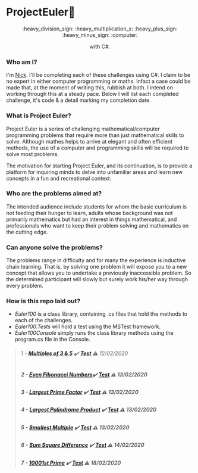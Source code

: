 

# ProjectEuler:100: 
<p align="center"> :heavy_division_sign: :heavy_multiplication_x: :heavy_plus_sign: :heavy_minus_sign: :computer:  
  
<p align="center"> with C#.

### Who am I? 

I'm [Nick](https://www.twitter.com/@cleanCodeNick). I'll be completing each of these challenges using C#. I claim to be no expert in either computer programming or maths. Infact a case could be made that, at the moment of writing this, rubbish at both. I intend on working through this at a steady pace. Below I will list each completed challenge, it's code & a detail marking my completion date. 

### What is Project Euler?  

Project Euler is a series of challenging mathematical/computer programming problems that require more than just mathematical skills to solve. Although mathes helps to arrive at elegant and often efficient methods, the use of a computer and programming skills will be required to solve most problems.  

The motivation for starting Project Euler, and its continuation, is to provide a platform for inquiring minds to delve into unfamiliar areas and learn new concepts in a fun and recreational context.  

### Who are the problems aimed at?  

The intended audience include students for whom the basic curriculum is not feeding their hunger to learn, adults whose background was not primarily mathematics but had an interest in things mathematical, and professionals who want to keep their problem solving and mathematics on the cutting edge.

### Can anyone solve the problems?  

The problems range in difficulty and for many the experience is inductive chain learning. That is, by solving one problem it will expose you to a new concept that allows you to undertake a previously inaccessible problem. So the determined participant will slowly but surely work his/her way through every problem.  

### How is this repo laid out?  
* *Euler100* is a class library, containing .cs files that hold the methods to each of the challenges.      
* *Euler100.Tests* will hold a test using the MSTest framework.  
* *Euler100Console* simply runs the class library methods using the program.cs file in the Console.   

>###### 1 - [_**Multiples of 3 & 5**_](https://github.com/NickBurness/ProjectEuler100/blob/master/Euler100/MultiplesOf3And5.cs) :heavy_check_mark: [_**Test**_](https://github.com/NickBurness/ProjectEuler100/blob/master/Euler100.Tests/MultiplesOf3And5Test.cs) :warning: 12/02/2020
>##### 2 - [_**Even Fibonacci Numbers**_](https://github.com/NickBurness/ProjectEuler100/blob/master/Euler100/EvenFibonacciNumbers.cs):heavy_check_mark: [_**Test**_](https://github.com/NickBurness/ProjectEuler100/blob/master/Euler100.Tests/EvenFibonacciNumbersTest.cs) :warning: 13/02/2020
>##### 3 - [_**Largest Prime Factor**_](https://github.com/NickBurness/ProjectEuler100/blob/master/Euler100/LargestPrimeFactor.cs) :heavy_check_mark: [_**Test**_](https://github.com/NickBurness/ProjectEuler100/blob/master/Euler100.Tests/LargestPrimeFactorTest.cs)  :warning: 13/02/2020
>##### 4 - [_**Largest Palindrome Product**_](https://github.com/NickBurness/ProjectEuler100/blob/master/Euler100/LargestPalindromeProduct.cs) :heavy_check_mark: [_**Test**_](https://github.com/NickBurness/ProjectEuler100/blob/master/Euler100.Tests/LargestPalindromeProductTest.cs) :warning: 13/02/2020
>##### 5 - [_**Smallest Multiple**_](https://github.com/NickBurness/ProjectEuler100/blob/master/Euler100/SmallestMultiple.cs) :heavy_check_mark: [_**Test**_](https://github.com/NickBurness/ProjectEuler100/blob/master/Euler100.Tests/SmallestMultipleTest.cs) :warning: 13/02/2020
>##### 6 - [_**Sum Square Difference**_](https://github.com/NickBurness/ProjectEuler100/blob/master/Euler100/SumSquareDifference.cs) :heavy_check_mark: [_**Test**_](https://github.com/NickBurness/ProjectEuler100/blob/master/Euler100.Tests/SumSquareDifferenceTest.cs) :warning: 14/02/2020
>##### 7 - [_**10001st Prime**_](https://github.com/NickBurness/ProjectEuler100/blob/master/Euler100/Prime10001.cs) :heavy_check_mark: [_**Test**_](https://github.com/NickBurness/ProjectEuler100/blob/master/Euler100.Tests/Prime10001Test.cs) :warning: 18/02/2020
